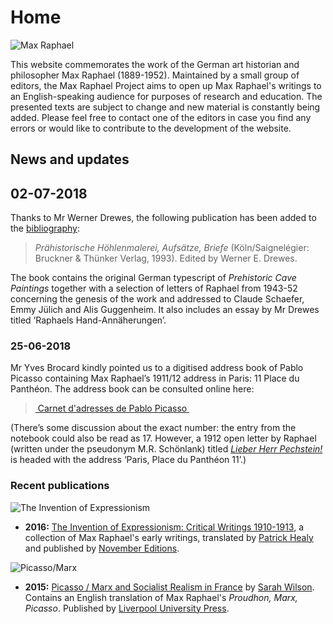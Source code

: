 # Home

![Max Raphael][image-1]

This website commemorates the work of the German art historian and philosopher Max Raphael \(1889-1952\). Maintained by a small group of editors, the Max Raphael Project aims to open up Max Raphael's writings to an English-speaking audience for purposes of research and education. The presented texts are subject to change and new material is constantly being added. Please feel free to contact one of the editors in case you find any errors or would like to contribute to the development of the website.

## News and updates

## 02-07-2018
Thanks to Mr Werner Drewes, the following publication has been added to the [bibliography][1]:

> _Prähistorische Höhlenmalerei, Aufsätze, Briefe_ \(Köln/Saignelégier: Bruckner & Thünker Verlag, 1993\). Edited by Werner E. Drewes.

The book contains the original German typescript of _Prehistoric Cave Paintings_ together with a selection of letters of Raphael from 1943-52 concerning the genesis of the work and addressed to Claude Schaefer, Emmy Jülich and Alis Guggenheim. It also includes an essay by Mr Drewes titled ‘Raphaels Hand-Annäherungen’.

### 25-06-2018
Mr Yves Brocard kindly pointed us to a digitised address book of Pablo Picasso containing Max Raphael’s 1911/12 address in Paris: 11 Place du Panthéon. The address book can be consulted online here:

> [ Carnet d'adresses de Pablo Picasso ][2]

(There’s some discussion about the exact number: the entry from the notebook could also be read as 17. However, a 1912 open letter by Raphael (written under the pseudonym M.R. Schönlank) titled [_Lieber Herr Pechstein!_][3] is headed with the address ‘Paris, Place du Panthéon 11’.)

### Recent publications

![The Invention of Expressionism][image-2]

* **2016:** [The Invention of Expressionism: Critical Writings 1910-1913][4], a collection of Max Raphael's early writings, translated by [Patrick Healy][5] and published by [November Editions][6].

![Picasso/Marx][image-3]

* **2015:** [Picasso / Marx and Socialist Realism in France][7] by [Sarah Wilson][8]. Contains an English translation of Max Raphael's _Proudhon, Marx, Picasso_. Published by [Liverpool University Press][9].

[1]:	https://www.maxraphael.org/bibliography/#1993
[2]:	https://www.photo.rmn.fr/archive/03-006057-2C6NU046WEXV.html
[3]:	https://www.maxraphael.org/bibliography/#1912
[4]:	https://amzn.com/9492027097
[5]:	http://patrick-healy.com/
[6]:	http://novembereditions.com/
[7]:	http://a.co/2re4pSA
[8]:	http://courtauld.ac.uk/people/sarah-wilson
[9]:	https://liverpooluniversitypress.co.uk/products/60692

[image-1]:	/assets/home/silhouette.png
[image-2]:	/assets/home/theinventionofexpressionism.jpg
[image-3]:	/assets/home/picassomarx.jpg